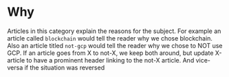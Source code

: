# Why

Articles in this category explain the reasons for the subject.
For example an article called `blockchain` would tell the reader
why we chose blockchain. Also an article titled `not-gcp` would tell
the reader why we chose to NOT use GCP. If an article goes from X
to not-X, we keep both around, but update X-article to have a prominent
header linking to the not-X article. And vice-versa if the situation was
reversed